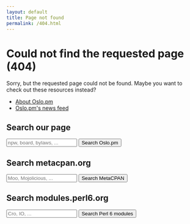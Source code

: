 ```yaml
---
layout: default
title: Page not found
permalink: /404.html
---
```


# Could not find the requested page (404)

Sorry, but the requested page could not be found. Maybe you want to check out
these resources instead?

* [About Oslo.pm](/about)
* [Oslo.pm's news feed](/news)

## Search our page

<form class="search-form form-inline" action="https://www.google.com/cse">
  <input name="cx" type="hidden" value="003216111130611352982:uvlrck5wffw">
  <input name="ie" type="hidden" value="UTF-8">
  <input name="q" placeholder="npw, board, bylaws, ..." type="search">
  <button type="submit">Search Oslo.pm</button>
</form>

## Search metacpan.org

<form class="form-inline" action="https://metacpan.org/search">
  <input type="hidden" name="size" id="search-size" value="50">
  <input name="q" placeholder="Moo, Mojolicious, ..." type="search">
  <button type="submit">Search MetaCPAN</button>
</form>

## Search modules.perl6.org

<form class="form-inline" action="https://modules.perl6.org/search">
  <input type="hidden" name="size" id="search-size" value="50">
  <input name="q" placeholder="Cro, IO, ..." type="search">
  <button type="submit">Search Perl 6 modules</button>
</form>
